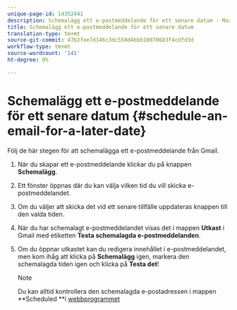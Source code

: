 ```yaml
---
unique-page-id: 14352441
description: Schemalägg ett e-postmeddelande för ett senare datum - Marketo Docs - produktdokumentation
title: Schemalägg ett e-postmeddelande för ett senare datum
translation-type: tm+mt
source-git-commit: 47b2fee7d146c3dc558d4bbb10070683f4cdfd3d
workflow-type: tm+mt
source-wordcount: '141'
ht-degree: 0%

---
```



# Schemalägg ett e-postmeddelande för ett senare datum {#schedule-an-email-for-a-later-date}

Följ de här stegen för att schemalägga ett e-postmeddelande från Gmail.

1. När du skapar ett e-postmeddelande klickar du på knappen **Schemalägg**.
1. Ett fönster öppnas där du kan välja vilken tid du vill skicka e-postmeddelandet.
1. Om du väljer att skicka det vid ett senare tillfälle uppdateras knappen till den valda tiden.
1. När du har schemalagt e-postmeddelandet visas det i mappen **Utkast** i Gmail med etiketten **Testa schemalagda e-postmeddelanden**.
1. Om du öppnar utkastet kan du redigera innehållet i e-postmeddelandet, men kom ihåg att klicka på **Schemalägg** igen, markera den schemalagda tiden igen och klicka på **Testa det**!

   >[!NOTE]
   >
   >Du kan alltid kontrollera den schemalagda e-postadressen i mappen **Scheduled **i [webbprogrammet](http://toutapp.com/login)

